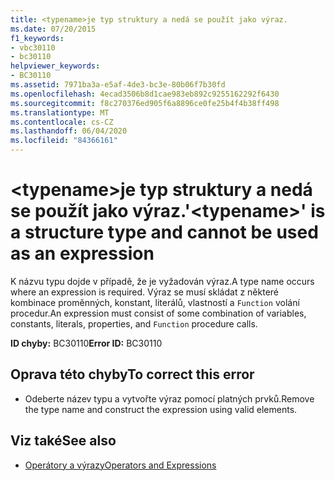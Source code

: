 ```yaml
---
title: <typename>je typ struktury a nedá se použít jako výraz.
ms.date: 07/20/2015
f1_keywords:
- vbc30110
- bc30110
helpviewer_keywords:
- BC30110
ms.assetid: 7971ba3a-e5af-4de3-bc3e-80b06f7b30fd
ms.openlocfilehash: 4ecad3506b8d1cae983eb892c9255162292f6430
ms.sourcegitcommit: f8c270376ed905f6a8896ce0fe25b4f4b38ff498
ms.translationtype: MT
ms.contentlocale: cs-CZ
ms.lasthandoff: 06/04/2020
ms.locfileid: "84366161"
---
```

# <a name="typename-is-a-structure-type-and-cannot-be-used-as-an-expression"></a><span data-ttu-id="57d9a-102">\<typename>je typ struktury a nedá se použít jako výraz.</span><span class="sxs-lookup"><span data-stu-id="57d9a-102">'\<typename>' is a structure type and cannot be used as an expression</span></span>
<span data-ttu-id="57d9a-103">K názvu typu dojde v případě, že je vyžadován výraz.</span><span class="sxs-lookup"><span data-stu-id="57d9a-103">A type name occurs where an expression is required.</span></span> <span data-ttu-id="57d9a-104">Výraz se musí skládat z některé kombinace proměnných, konstant, literálů, vlastností a `Function` volání procedur.</span><span class="sxs-lookup"><span data-stu-id="57d9a-104">An expression must consist of some combination of variables, constants, literals, properties, and `Function` procedure calls.</span></span>  
  
 <span data-ttu-id="57d9a-105">**ID chyby:** BC30110</span><span class="sxs-lookup"><span data-stu-id="57d9a-105">**Error ID:** BC30110</span></span>  
  
## <a name="to-correct-this-error"></a><span data-ttu-id="57d9a-106">Oprava této chyby</span><span class="sxs-lookup"><span data-stu-id="57d9a-106">To correct this error</span></span>  
  
- <span data-ttu-id="57d9a-107">Odeberte název typu a vytvořte výraz pomocí platných prvků.</span><span class="sxs-lookup"><span data-stu-id="57d9a-107">Remove the type name and construct the expression using valid elements.</span></span>  
  
## <a name="see-also"></a><span data-ttu-id="57d9a-108">Viz také</span><span class="sxs-lookup"><span data-stu-id="57d9a-108">See also</span></span>

- [<span data-ttu-id="57d9a-109">Operátory a výrazy</span><span class="sxs-lookup"><span data-stu-id="57d9a-109">Operators and Expressions</span></span>](../programming-guide/language-features/operators-and-expressions/index.md)
